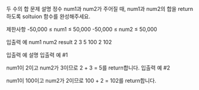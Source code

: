 두 수의 합
문제 설명
정수 num1과 num2가 주어질 때, num1과 num2의 합을 return하도록 soltuion 함수를 완성해주세요.

제한사항
-50,000 ≤ num1 ≤ 50,000
-50,000 ≤ num2 ≤ 50,000

입출력 예
num1 num2 result
2 3 5
100 2 102

입출력 예 설명
입출력 예 #1

num1이 2이고 num2가 3이므로 2 + 3 = 5를 return합니다.
입출력 예 #2

num1이 100이고 num2가 2이므로 100 + 2 = 102를 return합니다.

